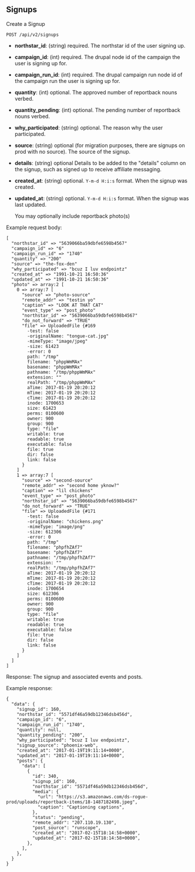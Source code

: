 ## Signups

Create a Signup

```
POST /api/v2/signups
```

  - **northstar_id**: (string) required.
    The northstar id of the user signing up.
  - **campaign_id**: (int) required.
    The drupal node id of the campaign the user is signing up for.
  - **campaign_run_id**: (int) required.
    The drupal campaign run node id of the campaign run the user is signing up for.
  - **quantity**: (int) optional.
    The approved number of reportback nouns verbed.
  - **quantity_pending**: (int) optional.
    The pending number of reportback nouns verbed. 
  - **why_participated**: (string) optional.
    The reason why the user participated.
  - **source**: (string) optional (for migration purposes, there are signups on prod with no source).
    The source of the signup.
  - **details**: (string) optional
    Details to be added to the "details" column on the signup, such as signed up to receive affiliate messaging.
  - **created_at**: (string) optional.
    `Y-m-d H:i:s` format. When the signup was created.
  - **updated_at**: (string) optional.
    `Y-m-d H:i:s` format. When the signup was last updated.

    You may optionally include reportback photo(s)

Example request body:
```
[
  "northstar_id" => "5639066ba59dbfe6598b4567"
  "campaign_id" => "6"
  "campaign_run_id" => "1740"
  "quantity" => "200"
  "source" => "the-fox-den"
  "why_participated" => "bcuz I luv endpointz"
  "created_at" => "1991-10-21 16:50:36"
  "updated_at" => "1991-10-21 16:50:36"
  "photo" => array:2 [
    0 => array:7 [
      "source" => "photo-source"
      "remote_addr" => "testin yo"
      "caption" => "LOOK AT THAT CAT"
      "event_type" => "post_photo"
      "northstar_id" => "5639066ba59dbfe6598b4567"
      "do_not_forward" => "TRUE"
      "file" => UploadedFile {#169
        -test: false
        -originalName: "tongue-cat.jpg"
        -mimeType: "image/jpeg"
        -size: 61423
        -error: 0
        path: "/tmp"
        filename: "phppWmMAx"
        basename: "phppWmMAx"
        pathname: "/tmp/phppWmMAx"
        extension: ""
        realPath: "/tmp/phppWmMAx"
        aTime: 2017-01-19 20:20:12
        mTime: 2017-01-19 20:20:12
        cTime: 2017-01-19 20:20:12
        inode: 1700653
        size: 61423
        perms: 0100600
        owner: 900
        group: 900
        type: "file"
        writable: true
        readable: true
        executable: false
        file: true
        dir: false
        link: false
      }
    ]
    1 => array:7 [
      "source" => "second-source"
      "remote_addr" => "second home yknow?"
      "caption" => "lil chickens"
      "event_type" => "post_photo"
      "northstar_id" => "5639066ba59dbfe6598b4567"
      "do_not_forward" => "TRUE"
      "file" => UploadedFile {#171
        -test: false
        -originalName: "chickens.png"
        -mimeType: "image/png"
        -size: 612306
        -error: 0
        path: "/tmp"
        filename: "phpfhZAf7"
        basename: "phpfhZAf7"
        pathname: "/tmp/phpfhZAf7"
        extension: ""
        realPath: "/tmp/phpfhZAf7"
        aTime: 2017-01-19 20:20:12
        mTime: 2017-01-19 20:20:12
        cTime: 2017-01-19 20:20:12
        inode: 1700654
        size: 612306
        perms: 0100600
        owner: 900
        group: 900
        type: "file"
        writable: true
        readable: true
        executable: false
        file: true
        dir: false
        link: false
      }
    ]
  ]
]
```

Response: The signup and associated events and posts.

Example response:
```
{
  "data": {
    "signup_id": 160,
    "northstar_id": "5571df46a59db12346dsb456d",
    "campaign_id": "6",
    "campaign_run_id": "1740",
    "quantity": null,
    "quantity_pending": "200",
    "why_participated": "bcuz I luv endpointz",
    "signup_source": "phoenix-web",
    "created_at": "2017-01-19T19:11:14+0000",
    "updated_at": "2017-01-19T19:11:14+0000",
    "posts": {
      "data": [
        {
          "id": 340,
          "signup_id": 160,
          "northstar_id": "5571df46a59db12346dsb456d",
          "media": {
            "url": "https://s3.amazonaws.com/ds-rogue-prod/uploads/reportback-items/18-1487182498.jpeg",
            "caption": "Captioning captions",
          },
          "status": "pending",
          "remote_addr": "207.110.19.130",
          "post_source": "runscope",
          "created_at": "2017-02-15T18:14:58+0000",
          "updated_at": "2017-02-15T18:14:58+0000",
        },
      ],
    },
  }
}
```
